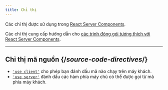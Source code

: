 ```yaml
---
title: Chỉ thị
---
```


<RSC>

Các chỉ thị được sử dụng trong [React Server Components](/learn/start-a-new-react-project#bleeding-edge-react-frameworks).

</RSC>

<Intro>

Các chỉ thị cung cấp hướng dẫn cho [các trình đóng gói tương thích với React Server Components](/learn/start-a-new-react-project#bleeding-edge-react-frameworks).

</Intro>

---

## Chỉ thị mã nguồn {/*source-code-directives*/}

* [`'use client'`](/reference/rsc/use-client) cho phép bạn đánh dấu mã nào chạy trên máy khách.
* [`'use server'`](/reference/rsc/use-server) đánh dấu các hàm phía máy chủ có thể được gọi từ mã phía máy khách.
